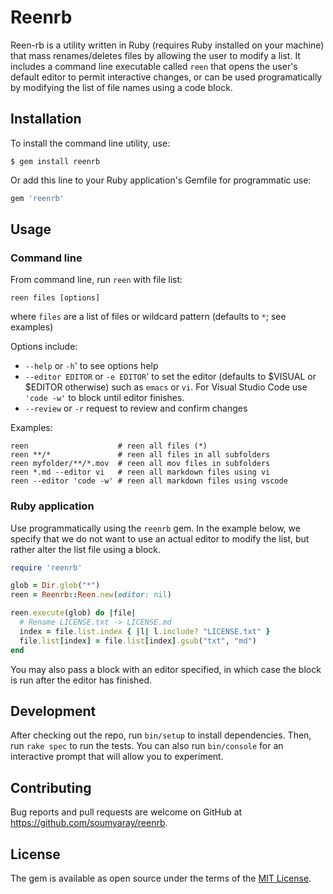 # Reenrb

Reen-rb is a utility written in Ruby (requires Ruby installed on your machine) that mass renames/deletes files by allowing the user to modify a list. It includes a command line executable called `reen` that opens the user's default editor to permit interactive changes, or can be used programatically by modifying the list of file names using a code block.

## Installation

To install the command line utility, use:

    $ gem install reenrb

Or add this line to your Ruby application's Gemfile for programmatic use:

```ruby
gem 'reenrb'
```

## Usage

### Command line

From command line, run `reen` with file list:

    reen files [options]

where `files` are a list of files or wildcard pattern (defaults to `*`; see examples)

Options include:

- `--help` or `-h`' to see options help
- `--editor EDITOR` or `-e EDITOR`' to set the editor (defaults to $VISUAL or $EDITOR otherwise) such as `emacs` or `vi`. For Visual Studio Code use `'code -w'` to block until editor finishes.
- `--review` or `-r` request to review and confirm changes

Examples:

    reen                    # reen all files (*)
    reen **/*               # reen all files in all subfolders
    reen myfolder/**/*.mov  # reen all mov files in subfolders
    reen *.md --editor vi   # reen all markdown files using vi
    reen --editor 'code -w' # reen all markdown files using vscode

### Ruby application

Use programmatically using the `reenrb` gem. In the example below, we specify that we do not want to use an actual editor to modify the list, but rather alter the list file using a block.

```ruby
require 'reenrb'

glob = Dir.glob("*")
reen = Reenrb::Reen.new(editor: nil)

reen.execute(glob) do |file|
  # Rename LICENSE.txt -> LICENSE.md
  index = file.list.index { |l| l.include? "LICENSE.txt" }
  file.list[index] = file.list[index].gsub("txt", "md")
end
```

You may also pass a block with an editor specified, in which case the block is run after the editor has finished.

## Development

After checking out the repo, run `bin/setup` to install dependencies. Then, run `rake spec` to run the tests. You can also run `bin/console` for an interactive prompt that will allow you to experiment.

## Contributing

Bug reports and pull requests are welcome on GitHub at https://github.com/soumyaray/reenrb.

## License

The gem is available as open source under the terms of the [MIT License](https://opensource.org/licenses/MIT).
